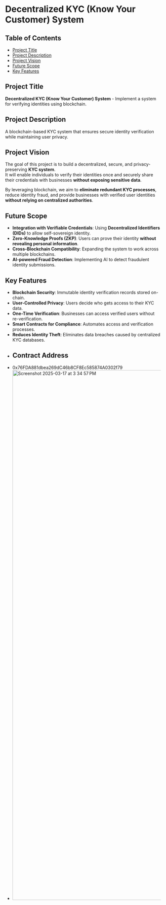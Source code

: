 # Decentralized KYC (Know Your Customer) System

## Table of Contents
- [Project Title](#project-title)
- [Project Description](#project-description)
- [Project Vision](#project-vision)
- [Future Scope](#future-scope)
- [Key Features](#key-features)

## Project Title
**Decentralized KYC (Know Your Customer) System** - Implement a system for verifying identities using blockchain.

## Project Description
A blockchain-based KYC system that ensures secure identity verification while maintaining user privacy.


## Project Vision
The goal of this project is to build a decentralized, secure, and privacy-preserving **KYC system**.  
It will enable individuals to verify their identities once and securely share their credentials with businesses **without exposing sensitive data**.  

By leveraging blockchain, we aim to **eliminate redundant KYC processes**, reduce identity fraud, and provide businesses with verified user identities **without relying on centralized authorities**.

## Future Scope
- **Integration with Verifiable Credentials**: Using **Decentralized Identifiers (DIDs)** to allow self-sovereign identity.
- **Zero-Knowledge Proofs (ZKP)**: Users can prove their identity **without revealing personal information**.
- **Cross-Blockchain Compatibility**: Expanding the system to work across multiple blockchains.
- **AI-powered Fraud Detection**: Implementing AI to detect fraudulent identity submissions.

## Key Features
- **Blockchain Security**: Immutable identity verification records stored on-chain.
- **User-Controlled Privacy**: Users decide who gets access to their KYC data.
- **One-Time Verification**: Businesses can access verified users without re-verification.
- **Smart Contracts for Compliance**: Automates access and verification processes.
- **Reduces Identity Theft**: Eliminates data breaches caused by centralized KYC databases.
- ## Contract Address
- 0x76FDA881dbea269dC46b8CF8Ec585874A0302f79
- <img width="1707" alt="Screenshot 2025-03-17 at 3 34 57 PM" src="https://github.com/user-attachments/assets/da57ec52-6f0f-4b15-8cb9-1648b63356c2" />
